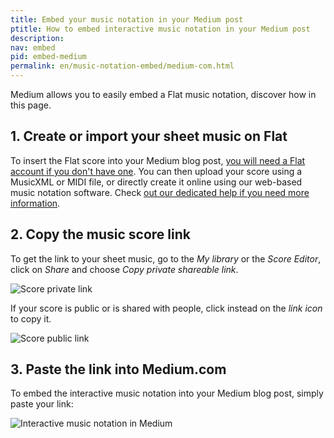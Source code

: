 ```yaml
---
title: Embed your music notation in your Medium post
ptitle: How to embed interactive music notation in your Medium post
description: 
nav: embed
pid: embed-medium
permalink: en/music-notation-embed/medium-com.html
---
```


Medium allows you to easily embed a Flat music notation, discover how in this page.

## 1. Create or import your sheet music on Flat

To insert the Flat score into your Medium blog post, [you will need a Flat account if you don't have one](https://flat.io/auth/signup). You can then upload your score using a MusicXML or MIDI file, or directly create it online using our web-based music notation software. Check [out our dedicated help if you need more information](/help/en/music-notation-software/create-your-first-music-score.html).

## 2. Copy the music score link

To get the link to your sheet music, go to the *My library* or the *Score Editor*, click on *Share* and choose *Copy private shareable link*.

![Score private link](/help/assets/img/embed/copy-sharing-link.gif?0)

If your score is public or is shared with people, click instead on the *link icon* to copy it.

![Score public link](/help/assets/img/embed/copy-public-link.gif)

## 3. Paste the link into Medium.com

To embed the interactive music notation into your Medium blog post, simply paste your link:

![Interactive music notation in Medium](/help/assets/img/embed/medium-com.gif)